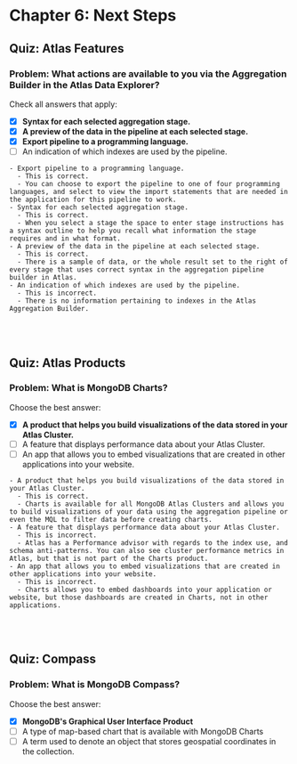 # Chapter 6: Next Steps

## Quiz: Atlas Features
### Problem: What actions are available to you via the Aggregation Builder in the Atlas Data Explorer?
Check all answers that apply:

- [x] **Syntax for each selected aggregation stage.**
- [x] **A preview of the data in the pipeline at each selected stage.**
- [x] **Export pipeline to a programming language.**
- [ ] An indication of which indexes are used by the pipeline.

```
- Export pipeline to a programming language.
  - This is correct.
  - You can choose to export the pipeline to one of four programming languages, and select to view the import statements that are needed in the application for this pipeline to work.
- Syntax for each selected aggregation stage.
  - This is correct.
  - When you select a stage the space to enter stage instructions has a syntax outline to help you recall what information the stage requires and in what format.
- A preview of the data in the pipeline at each selected stage.
  - This is correct.
  - There is a sample of data, or the whole result set to the right of every stage that uses correct syntax in the aggregation pipeline builder in Atlas.
- An indication of which indexes are used by the pipeline.
  - This is incorrect.
  - There is no information pertaining to indexes in the Atlas Aggregation Builder.
```
<br/><br/>

## Quiz: Atlas Products
### Problem: What is MongoDB Charts?
Choose the best answer:

- [x] **A product that helps you build visualizations of the data stored in your Atlas Cluster.**
- [ ] A feature that displays performance data about your Atlas Cluster.
- [ ] An app that allows you to embed visualizations that are created in other applications into your website.

```
- A product that helps you build visualizations of the data stored in your Atlas Cluster.
  - This is correct.
  - Charts is available for all MongoDB Atlas Clusters and allows you to build visualizations of your data using the aggregation pipeline or even the MQL to filter data before creating charts.
- A feature that displays performance data about your Atlas Cluster.
  - This is incorrect.
  - Atlas has a Performance advisor with regards to the index use, and schema anti-patterns. You can also see cluster performance metrics in Atlas, but that is not part of the Charts product.
- An app that allows you to embed visualizations that are created in other applications into your website.
  - This is incorrect.
  - Charts allows you to embed dashboards into your application or website, but those dashboards are created in Charts, not in other applications.
```
<br/><br/>

## Quiz: Compass
### Problem: What is MongoDB Compass?
Choose the best answer:

- [x] **MongoDB's Graphical User Interface Product**
- [ ] A type of map-based chart that is available with MongoDB Charts
- [ ] A term used to denote an object that stores geospatial coordinates in the collection.
<br/><br/>
